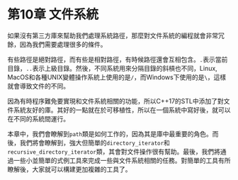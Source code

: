 # 第10章 文件系統

如果沒有第三方庫來幫助我們處理系統路徑，那麼對文件系統的編程就會非常冗餘，因為我們需要處理很多的條件。

有些路徑是絕對路徑，而有些是相對路徑，有時候路徑還會互相包含。`.`表示當前目錄，`..`表示上級目錄。然後，不同系統用來分隔目錄的斜槓也不同，Linux, MacOS和各種UNIX變體操作系統上使用的是`/`，而Windows下使用的是`\`，這樣就會導致文件的不同。

因為有時程序難免要實現和文件系統相關的功能，所以C++17的STL中添加了對文件系統友好的庫。其好的一點就在於可移植性，所以在一個系統中寫好後，就可以在不同的系統間運行。

本章中，我們會瞭解到`path`類是如何工作的，因為其是庫中最重要的角色。而後，我們將會瞭解到，強大但簡單的`directory_iterator`和`recursive_directory_iterator`類，其會對文件操作很有幫助。最後，我們將通過一些小並簡單的式例工具來完成一些與文件系統相關的任務。對簡單的工具有所瞭解後，大家就可以構建更加複雜的工具了。